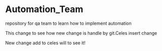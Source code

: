 # Automation_Team
repository for qa team to learn how to implement automation

This change to see how new change is handle by git.Celes insert change

New change add to celes will to see it!
